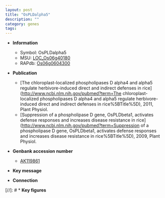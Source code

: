 ```yaml
---
layout: post
title: "OsPLDalpha5"
description: ""
category: genes
tags: 
---
```


* **Information**  
    + Symbol: OsPLDalpha5  
    + MSU: [LOC_Os06g40180](http://rice.plantbiology.msu.edu/cgi-bin/ORF_infopage.cgi?orf=LOC_Os06g40180)  
    + RAPdb: [Os06g0604300](http://rapdb.dna.affrc.go.jp/viewer/gbrowse_details/irgsp1?name=Os06g0604300)  

* **Publication**  
    + [The chloroplast-localized phospholipases D alpha4 and alpha5 regulate herbivore-induced direct and indirect defenses in rice](http://www.ncbi.nlm.nih.gov/pubmed?term=The chloroplast-localized phospholipases D alpha4 and alpha5 regulate herbivore-induced direct and indirect defenses in rice%5BTitle%5D), 2011, Plant Physiol.
    + [Suppression of a phospholipase D gene, OsPLDbeta1, activates defense responses and increases disease resistance in rice](http://www.ncbi.nlm.nih.gov/pubmed?term=Suppression of a phospholipase D gene, OsPLDbeta1, activates defense responses and increases disease resistance in rice%5BTitle%5D), 2009, Plant Physiol.

* **Genbank accession number**  
    + [AK119861](http://www.ncbi.nlm.nih.gov/nuccore/AK119861)

* **Key message**  

* **Connection**  

[//]: # * **Key figures**  


